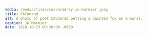 ```yaml
---
media: /media/files/caconrad-by-jo-marnier.jpeg
title: CAConrad
alt: A photo of poet CAConrad petting a painted fox on a mural.
caption: Jo Marnier
date: 2020-10-23 09:20:00 -0500
---
```

